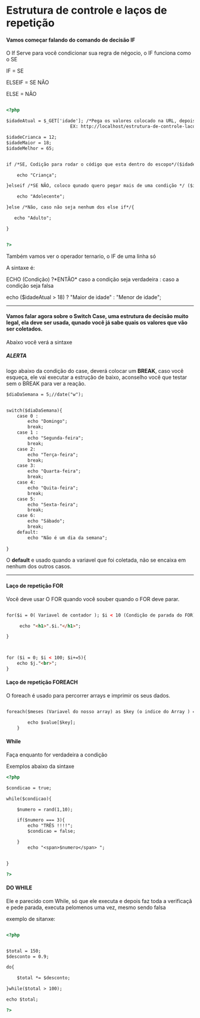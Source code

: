 <h1>Estrutura de controle e laços de repetição </h1>

<h4>Vamos começar falando do comando de decisão IF</h4>

<p>O If Serve para você condicionar sua regra de négocio, o IF funciona como o SE </p>

<p>IF = SE </p>
<p>ELSEIF = SE NÃO </p>
<p>ELSE = NÃO </p>


```html 

<?php

$idadeAtual = $_GET['idade']; /*Pega os valores colocado na URL, depois do ? 
                        EX: http://localhost/estrutura-de-controle-lacos-de-repeticao/if/exemplo01.php?idade=17*/

$idadeCrianca = 12;
$idadeMaior = 18;
$idadeMelhor = 65;


if /*SE, Codição para rodar o código que esta dentro do escopo*/($idadeCrianca > $idadeAtual){

    echo "Criança";

}elseif /*SE NÃO, coloco qunado quero pegar mais de uma condição */ ($idadeMaior > $idadeAtual){

    echo "Adolecente";

}else /*Não, caso não seja nenhum dos else if*/{

   echo "Adulto";

}


?>


```




<p>Também vamos ver o operador ternario, o IF de uma linha só<p>

<p>A sintaxe é:</p>
<p>ECHO (Condição) ?*ENTÃO* caso a condição seja verdadeira : caso a condição seja falsa </p>

<p>echo ($idadeAtual > 18) ? "Maior de idade" : "Menor de idade";

_______________________________________________________________________________________________________________

<h4>Vamos falar agora sobre o Switch Case, uma estrutura de decisão muito legal, ela deve ser usada, qunado você já sabe quais os valores que vão ser coletados.</h4>

<p>Abaixo você verá a sintaxe</p>

<h5>ALERTA</h5>
<p>logo abaixo da condição do case, deverá colocar um <strong>BREAK</strong>, caso você esqueça, ele vai executar a estrução de baixo, aconselho você que testar sem o BREAK para ver a reação.</p>

```html
$diaDaSemana = 5;//date("w");  


switch($diaDaSemana){ 
    case 0 : 
        echo "Domingo"; 
        break; 
    case 1 :  
        echo "Segunda-feira"; 
        break; 
    case 2: 
        echo "Terça-feira"; 
        break; 
    case 3: 
        echo "Quarta-feira"; 
        break;  
    case 4: 
        echo "Quita-feira"; 
        break; 
    case 5: 
        echo "Sexta-feira"; 
        break; 
    case 6:
        echo "Sábado"; 
        break;  
    default: 
        echo "Não é um dia da semana"; 
                   
} 
```

<p>O <strong>default</strong> e usado quando a variavel que foi coletada, não se encaixa em nenhum dos outros casos.</p>


___________________________________________________________________________________________________________

<h4>Laço de repetição FOR</h4>

<p>Você deve usar O FOR quando você souber quando o FOR deve parar.</p>

```html 

for($i = 0( Variavel de contador ); $i < 10 (Condição de parada do FOR); $i++ (O alto incremente, mas também posso decrementar)){

     echo "<h1>".$i."</h1>";

}

```

```html 


for ($i = 0; $i < 100; $i+=5){
    echo $j."<br>";
}


```
<h4>Laço de repetição FOREACH</h4>

<p>O foreach é usado para percorrer arrays e imprimir os seus dados.</p>

```html

foreach($meses (Variavel do nosso array) as $key (o indice do Array ) => $value (O valor do array) ){

        echo $value[$key];
    }

```


<h4>While</h4>

<p> Faça enquanto for verdadeira a condição</p>

<p>Exemplos abaixo da sintaxe</p>


```html
<?php

$condicao = true;

while($condicao){

    $numero = rand(1,10);

    if($numero === 3){
        echo "TRÊS !!!!";
        $condicao = false;

    }
        echo "<span>$numero</span> ";


}

?>


```

<h4>DO WHILE</h4>

<p>Ele e parecido com  While, só que ele executa e depois faz toda a verificaçã e pede parada, executa pelomenos uma vez, mesmo sendo falsa</p>

<p>exemplo de sitanxe:</p>

```html

<?php


$total = 150;
$desconto = 0.9;

do{

    $total *= $desconto;

}while($total > 100);   

echo $total;

?>



```


